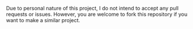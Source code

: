 Due to personal nature of this project, I do not intend to accept any pull requests or issues. However, you are welcome to fork this repository if you want to make a similar project.
